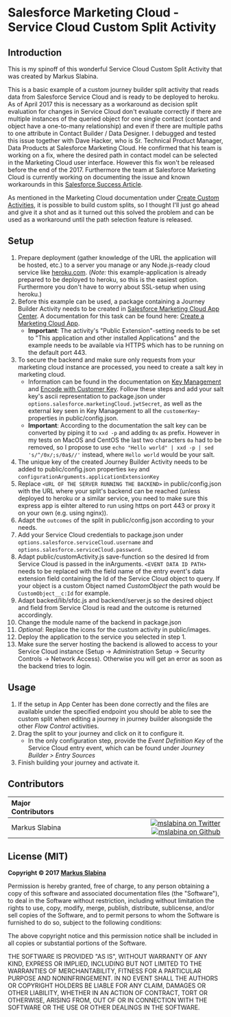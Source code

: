 # Salesforce Marketing Cloud - Service Cloud Custom Split Activity

## Introduction

This is my spinoff of this wonderful Service Cloud Custom Split Activity that was created by Markus Slabina.

This is a basic example of a custom journey builder split activity that reads data from Salesforce Service Cloud and is ready to be deployed to heroku. As of April 2017 this is necessary as a workaround as decision split evaluation for changes in Service Cloud don't evaluate correctly if there are multiple instances of the queried object for one single contact (contact and object have a one-to-many relationship) and even if there are multiple paths to one attribute in Contact Builder / Data Designer. I debugged and tested this issue together with Dave Hacker, who is Sr. Technical Product Manager, Data Products at Salesforce Marketing Cloud. He confirmed that his team is working on a fix, where the desired path in contact model can be selected in the Marketing Cloud user interface. However this fix won't be released before the end of the 2017. Furthermore the team at Salesforce Marketing Cloud is currently working on documenting the issue and known workarounds in this [Salesforce Success Article](https://success.salesforce.com/issues_view?id=a1p3A000000f6KZQAY&title=query-engine-needs-to-accept-pathing-information-in-filter).

As mentioned in the Marketing Cloud documentation under [Create Custom Activities](https://developer.salesforce.com/docs/atlas.en-us.noversion.mc-app-development.meta/mc-app-development/creating-activities.htm), it is possible to build custom splits, so I thought I'll just go ahead and give it a shot and as it turned out this solved the problem and can be used as a workaround until the path selection feature is released.

## Setup

1. Prepare deployment (gather knowledge of the URL the application will be hosted, etc.) to a server you manage or any Node.js-ready cloud service like [heroku.com](https://www.heroku.com). (*Note:* this example-application is already prepared to be deployed to heroku, so this is the easiest option. Furthermore you don't have to worry about SSL-setup when using heroku.)
2. Before this example can be used, a package containing a Journey Builder Activity needs to be created in [Salesforce Marketing Cloud App Center](https://appcenter-auth.s1.marketingcloudapps.com). A documentation for this task can be found here: [Create a Marketing Cloud App](https://developer.salesforce.com/docs/atlas.en-us.noversion.mc-app-development.meta/mc-app-development/create-a-mc-app.htm).
	- __Important__: The activity's "Public Extension"-setting needs to be set to "This application and other installed Applications" and the example needs to be available via HTTPS which has to be running on the default port 443.
3. To secure the backend and make sure only requests from your marketing cloud instance are processed, you need to create a salt key in marketing cloud.
	- Information can be found in the documentation on [Key Management](http://help.marketingcloud.com/en/documentation/marketing_cloud/administration/keymanagement/) and [Encode with Customer Key](https://developer.salesforce.com/docs/atlas.en-us.noversion.mc-app-development.meta/mc-app-development/encode-custom-activities-using-jwt-customer-key.htm). Follow these steps and add your salt key's ascii representation to package.json under `options.salesforce.marketingCloud.jwtSecret`, as well as the external key seen in Key Management to all the `customerKey`-properties in public/config.json.
	- __Important__: According to the documentation the salt key can be converted by piping it to `xxd -p` and adding `0x` as prefix. However in my tests on MacOS and CentOS the last two characters `0a` had to be removed, so I propose to use `echo "Hello world" | xxd -p | sed 's/^/0x/;s/0a$//'` instead, where `Hello world` would be your salt.
4. The unique key of the created Journey Builder Activity needs to be added to public/config.json properties `key` and `configurationArguments.applicationExtensionKey`
5. Replace `<URL OF THE SERVER RUNNING THE BACKEND>` in public/config.json with the URL where your split's backend can be reached (unless deployed to heroku or a similar service, you need to make sure this express app is eihter altered to run using https on port 443 or proxy it on your own (e.g. using nginx)).
6. Adapt the `outcomes` of the split in public/config.json according to your needs.
7. Add your Service Cloud credentials to package.json under `options.salesforce.serviceCloud.username` and `options.salesforce.serviceCloud.password`.
8. Adapt public/customActivity.js save-function so the desired Id from Service Cloud is passed in the inArguments. `<EVENT DATA ID PATH>` needs to be replaced with the field name of the entry event's data extension field containing the Id of the Service Cloud object to query. If your object is a custom Object named _CustomObject_ the path would be `CustomObject__c:Id` for example.
9. Adapt backed/lib/sfdc.js and backend/server.js so the desired object and field from Service Cloud is read and the outcome is returned accordingly.
10. Change the module name of the backend in package.json
11. _Optional_: Replace the icons for the custom activity in public/images.
12. Deploy the application to the service you selected in step 1.
13. Make sure the server hosting the backend is allowed to access to your Service Cloud instance (Setup -> Administration Setup -> Security Controls -> Network Access). Otherwise you will get an error as soon as the backend tries to login.

## Usage

1. If the setup in App Center has been done correctly and the files are available under the specified endpoint you should be able to see the custom split when editing a journey in journey builder alsongside the other _Flow Control_ activities.
2. Drag the split to your journey and click on it to configure it.
	- In the only configuration step, provide the _Event Definition Key_ of the Service Cloud entry event, which can be found under _Journey Builder > Entry Sources_
3. Finish building your journey and activate it.

## Contributors

|Major Contributors | |
|:----|----:|
|Markus Slabina |[![mslabina on Twitter](https://raw.githubusercontent.com/ExactTarget/fuelux/gh-pages/invertobird-sm.png)](https://twitter.com/mslabina) [![mslabina on Github](https://raw.githubusercontent.com/ExactTarget/fuelux/gh-pages/invertocat-sm.png)](https://github.com/mslabina) |

## License (MIT)

__Copyright © 2017 [Markus Slabina](https://github.com/mslabina)__

Permission is hereby granted, free of charge, to any person obtaining a copy of this software and associated documentation files (the "Software"), to deal in the Software without restriction, including without limitation the rights to use, copy, modify, merge, publish, distribute, sublicense, and/or sell copies of the Software, and to permit persons to whom the Software is furnished to do so, subject to the following conditions:

The above copyright notice and this permission notice shall be included in all copies or substantial portions of the Software.

THE SOFTWARE IS PROVIDED "AS IS", WITHOUT WARRANTY OF ANY KIND, EXPRESS OR IMPLIED, INCLUDING BUT NOT LIMITED TO THE WARRANTIES OF MERCHANTABILITY, FITNESS FOR A PARTICULAR PURPOSE AND NONINFRINGEMENT. IN NO EVENT SHALL THE AUTHORS OR COPYRIGHT HOLDERS BE LIABLE FOR ANY CLAIM, DAMAGES OR OTHER LIABILITY, WHETHER IN AN ACTION OF CONTRACT, TORT OR OTHERWISE, ARISING FROM, OUT OF OR IN CONNECTION WITH THE SOFTWARE OR THE USE OR OTHER DEALINGS IN THE SOFTWARE.
